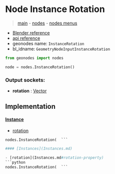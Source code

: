 # Node Instance Rotation

> [main](../structure.md) - [nodes](nodes.md) - [nodes menus](nodes_menus.md)

- [Blender reference](https://docs.blender.org/manual/en/latest/modeling/geometry_nodes/instances/instance_rotation.html)
- [api reference](https://docs.blender.org/api/current/bpy.types.GeometryNodeInputInstanceRotation.html)
- geonodes name: `InstanceRotation`
- bl_idname: `GeometryNodeInputInstanceRotation`

```python
from geonodes import nodes

node = nodes.InstanceRotation()
```

### Output sockets:

- **rotation** : [Vector](Vector.md)

## Implementation

#### [Instance](Instance.md)

 - [rotation](Instance.md#rotation-property)
  ```python
  nodes.InstanceRotation(  ```

#### [Instances](Instances.md)

 - [rotation](Instances.md#rotation-property)
  ```python
  nodes.InstanceRotation(  ```

